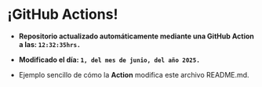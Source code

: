 # ¡GitHub Actions!
* **Repositorio actualizado automáticamente mediante una GitHub Action a las: `12:32:35hrs.`**
* **Modificado el día: `1, del mes de junio, del año 2025.`**

* Ejemplo sencillo de cómo la **Action** modifica este archivo README.md.
